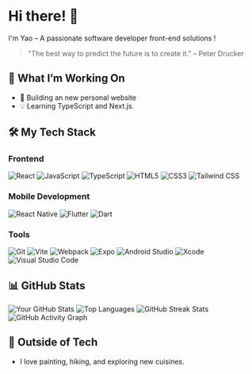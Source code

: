 # Hi there! 👋
I'm Yao – A passionate software developer front-end solutions !

> "The best way to predict the future is to create it." – Peter Drucker


## 🌱 What I’m Working On
- 🚀 Building an new personal website
- 💡 Learning TypeScript and Next.js.

## 🛠️ My Tech Stack
### Frontend
![React](https://img.shields.io/badge/React-61DAFB?logo=react&logoColor=black)
![JavaScript](https://img.shields.io/badge/JavaScript-F7DF1E?logo=javascript&logoColor=black)
![TypeScript](https://img.shields.io/badge/TypeScript-3178C6?logo=typescript&logoColor=white)
![HTML5](https://img.shields.io/badge/HTML5-E34F26?logo=html5&logoColor=white)
![CSS3](https://img.shields.io/badge/CSS3-1572B6?logo=css3&logoColor=white)
![Tailwind CSS](https://img.shields.io/badge/TailwindCSS-06B6D4?logo=tailwindcss&logoColor=white)

### Mobile Development
![React Native](https://img.shields.io/badge/React%20Native-61DAFB?logo=react&logoColor=black)
![Flutter](https://img.shields.io/badge/Flutter-02569B?logo=flutter&logoColor=white)
![Dart](https://img.shields.io/badge/Dart-0175C2?logo=dart&logoColor=white)

### Tools
![Git](https://img.shields.io/badge/Git-F05032?logo=git&logoColor=white)
![Vite](https://img.shields.io/badge/Vite-646CFF?logo=vite&logoColor=white)
![Webpack](https://img.shields.io/badge/Webpack-8DD6F9?logo=webpack&logoColor=black)
![Expo](https://img.shields.io/badge/Expo-000020?logo=expo&logoColor=white)
![Android Studio](https://img.shields.io/badge/Android%20Studio-3DDC84?logo=android-studio&logoColor=white)
![Xcode](https://img.shields.io/badge/Xcode-147EFB?logo=xcode&logoColor=white)
![Visual Studio Code](https://img.shields.io/badge/VS%20Code-007ACC?logo=visual-studio-code&logoColor=white)


## 📊 GitHub Stats
![Your GitHub Stats](https://github-readme-stats.vercel.app/api?username=YaoHure&show_icons=true&theme=radical)
![Top Languages](https://github-readme-stats.vercel.app/api/top-langs/?username=YaoHure&layout=compact&theme=radical)
![GitHub Streak Stats](https://streak-stats.demolab.com/?user=YaoHure&theme=radical)
![GitHub Activity Graph](https://github-readme-activity-graph.vercel.app/graph?username=YaoHure&theme=radical)


## 🎨 Outside of Tech
- I love painting, hiking, and exploring new cuisines.

